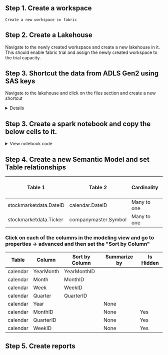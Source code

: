 

## Step 1. Create  a workspace
    Create a new workspace in fabric
## Step 2. Create  a Lakehouse
  Navigate to the newly created workspace and create a new lakehouse in it.
  This should enable fabric trial and assign the newly created workspace to the trial capacity.

## Step 3. Shortcut the data from ADLS Gen2 using SAS keys
Navigate to the lakehouse and click on the files section and create a new shortcut


<details>
  

### Shortcut ADLS Gen2


|Setting|Value|
|--|--|
|URL|```https://publicdatamsdndatalake.dfs.core.windows.net/dataset```|
|Connection|Create new connection|
|Connection name|```publicdatastockmarket```|
|Authentication Kind|Shared Access Signature (SAS)|
|SAS token|```sp=rle&st=2024-02-28T15:36:24Z&se=2025-12-31T23:36:24Z&spr=https&sv=2022-11-02&sr=c&sig=D09gESF9Cd0jObLDKSLO%2F1RA1JJGXMlf1W865YDNm1o%3D```|

### Shortcut ADLS Gen2 dataset


|Setting|Value|
|--|--|
|Shortcut Name|dataset|
|URL|```https://publicdatamsdndatalake.dfs.core.windows.net```|
|Sub Path|/dataset|

### Source file statistics

|Table|Source File Count|Source File Size|Source Row Count| Source|
|--|--:|--:|--:|--|
|calendar|1|1.48 mb|20,088|  Calendar data in CSV format |
|companymaster|3|< 1mb|7,175|Downloaded from https://www.nasdaq.com/market-activity/stocks/screener |
|stockmarketdata|8672|1.3 gb| 19,359,931|Downloaded from https://stooq.com/db/h/ |

</details>

## Step 3. Create a spark notebook and copy the below cells to it.
<details>

  <summary>View notebook code</summary>

```
%%sql
DROP TABLE IF EXISTS  csv_calendar;
CREATE TABLE  csv_calendar
(
SQLDate      STRING,
DateID       INT,
WeekID       INT,
Week         STRING,
QuarterID    INT,
Quarter1     STRING,
MonthID      INT,
Month1       STRING,
YearMonthID  INT,
YearMonth    STRING,
WeekDayID    INT,
WeekDay1     STRING,
Year1        INT
) 
USING csv OPTIONS (path "Files/dataset/stockmarket/calendar/calendar.csv", header "true");

DROP TABLE IF EXISTS  csv_companymaster;
CREATE TABLE  csv_companymaster
 (
Symbol        STRING,
Name          STRING,
LastSale      STRING,
NetChange     STRING,
PercentChange STRING,
MarketCap     STRING,
Country       STRING,
IPOYear       STRING,
Volume        STRING,
Sector        STRING,
Industry      STRING
) 
USING csv OPTIONS (path "Files/dataset/stockmarket/companymaster/*.csv",    header "true");

DROP TABLE IF EXISTS  csv_stockmarketdata;
CREATE TABLE  csv_stockmarketdata
 (
    Ticker	     STRING,
    Per          STRING,
    Date         INT,
    Time         STRING,
    Open         DECIMAL(10,4),
    High         DECIMAL(10,4),
    Low          DECIMAL(10,4),
    Close        DECIMAL(10,4),
    Vol          INT,
    OpenInt      INT
) 
USING csv OPTIONS (path "Files/dataset/stockmarket/stockmarketdata/*/*",    header "true")

```

```
%%pyspark
resultsDFcalendar=spark.sql("SELECT CAST(SQLDate as DATE) as SQLDate ,DateID,WeekID,Week,QuarterID,Quarter1 as Quarter,MonthID,Month1 as Month,YearMonthID,YearMonth,WeekDayID,WeekDay1 as WeekDay,Year1 as Year FROM csv_calendar WHERE DateID >= 20000101")
resultsDFcalendar.write.format("delta").mode("overwrite").option("overwriteSchema", "true").save("Tables/calendar")

resultsDFcompanymaster=spark.sql("SELECT Symbol,Name,Country,IPOYear,Sector,Industry,LEFT(Symbol,1) as SymbolStartWith  FROM csv_companymaster")
resultsDFcompanymaster.write.format("delta").mode("overwrite").option("overwriteSchema", "true").save("Tables/companymaster")

resultsDFstockmarketdata=spark.sql("SELECT REPLACE(Ticker,'.US','') as Ticker,Date as DateID,Open,High,Low,Close,Vol,OpenInt FROM csv_stockmarketdata  WHERE Date >= 20000101 AND REPLACE(Ticker,'.US','') IN (SELECT Symbol FROM csv_companymaster)")
resultsDFstockmarketdata.write.format("delta").mode("overwrite").option("overwriteSchema", "true").save("Tables/stockmarketdata")
```

```
%%sql
DROP TABLE IF EXISTS  csv_calendar;
DROP TABLE IF EXISTS  csv_companymaster;
DROP TABLE IF EXISTS  csv_stockmarketdata;
```
</details>


## Step 4. Create a new Semantic Model and set Table relationships

|Table 1|Table 2|Cardinality|Cross-filter direction|Make this relationship acitve|
|--|--|--|--|--|
|stockmarketdata.DateID|calendar.DateID|Many to one|Single|Yes|
|stockmarketdata.Ticker|companymaster.Symbol|Many to one|Single|Yes|


### Click on each of the columns in the modeling view and go to properties -> advanced and then set the "Sort by Column"

|Table |Column |Sort by Column|Summarize by| Is Hidden |
|--|--|--|--|--|
|calendar|YearMonth|YearMonthID|
|calendar|Month|MonthID|
|calendar|Week|WeekID|
|calendar|Quarter|QuarterID|
|calendar|Year|| None|
|calendar|MonthID|| None|Yes|
|calendar|QuarterID|| None|Yes|
|calendar|WeekID|| None|Yes|





## Step 5. Create reports